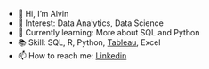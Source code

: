 - 👋 Hi, I’m Alvin
- 👀 Interest: Data Analytics, Data Science
- 🌱 Currently learning: More about SQL and Python
- 📚 Skill: SQL, R, Python, [Tableau](https://public.tableau.com/app/profile/alvin.tan5342), Excel
- 📫 How to reach me: [Linkedin](https://www.linkedin.com/in/alvin-tzh/)

<!---
alvintan55/alvintan55 is a ✨ special ✨ repository because its `README.md` (this file) appears on your GitHub profile.
You can click the Preview link to take a look at your changes.
--->
